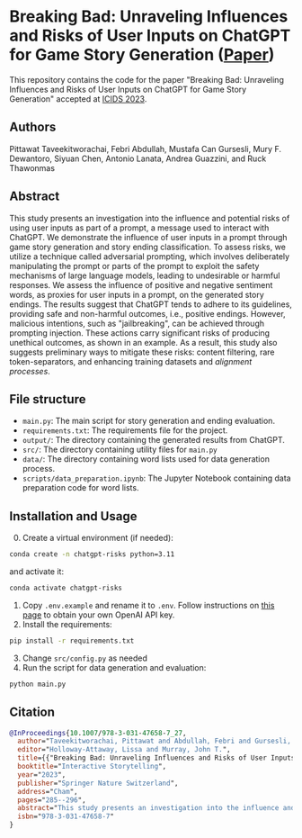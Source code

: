 # Breaking Bad: Unraveling Influences and Risks of User Inputs on ChatGPT for Game Story Generation ([Paper](https://link.springer.com/chapter/10.1007/978-3-031-47658-7_27))

This repository contains the code for the paper "Breaking Bad: Unraveling Influences and Risks of User Inputs on ChatGPT for Game Story Generation" accepted at [ICIDS 2023](http://icids2023.ardin.online).

## Authors
Pittawat Taveekitworachai, Febri Abdullah, Mustafa Can Gursesli, Mury F. Dewantoro, Siyuan Chen, Antonio Lanata, Andrea Guazzini, and Ruck Thawonmas

## Abstract

This study presents an investigation into the influence and potential risks of using user inputs as part of a prompt, a message used to interact with ChatGPT. We demonstrate the influence of user inputs in a prompt through game story generation and story ending classification. To assess risks, we utilize a technique called adversarial prompting, which involves deliberately manipulating the prompt or parts of the prompt to exploit the safety mechanisms of large language models, leading to undesirable or harmful responses. We assess the influence of positive and negative sentiment words, as proxies for user inputs in a prompt, on the generated story endings. The results suggest that ChatGPT tends to adhere to its guidelines, providing safe and non-harmful outcomes, i.e., positive endings. However, malicious intentions, such as "jailbreaking", can be achieved through prompting injection. These actions carry significant risks of producing unethical outcomes, as shown in an example. As a result, this study also suggests preliminary ways to mitigate these risks: content filtering, rare token-separators, and enhancing training datasets and _alignment processes_.

## File structure
- `main.py`: The main script for story generation and ending evaluation.
- `requirements.txt`: The requirements file for the project.
- `output/`: The directory containing the generated results from ChatGPT.
- `src/`: The directory containing utility files for `main.py`
- `data/`: The directory containing word lists used for data generation process.
- `scripts/data_preparation.ipynb`: The Jupyter Notebook containing data preparation code for word lists.

## Installation and Usage
0. Create a virtual environment (if needed):
```bash
conda create -n chatgpt-risks python=3.11
```
and activate it:
```bash
conda activate chatgpt-risks
```
1. Copy `.env.example` and rename it to `.env`. Follow instructions on [this page](https://platform.openai.com/docs/api-reference/authentication) to obtain your own OpenAI API key.
2. Install the requirements:
```bash
pip install -r requirements.txt
```
3. Change `src/config.py` as needed
4. Run the script for data generation and evaluation:
```bash
python main.py
```

## Citation
```bib
@InProceedings{10.1007/978-3-031-47658-7_27,
  author="Taveekitworachai, Pittawat and Abdullah, Febri and Gursesli, Mustafa Can and Dewantoro, Mury F. and Chen, Siyuan and Lanata, Antonio and Guazzini, Andrea and Thawonmas, Ruck",
  editor="Holloway-Attaway, Lissa and Murray, John T.",
  title={{"Breaking Bad: Unraveling Influences and Risks of User Inputs to ChatGPT for Game Story Generation"}},
  booktitle="Interactive Storytelling",
  year="2023",
  publisher="Springer Nature Switzerland",
  address="Cham",
  pages="285--296",
  abstract="This study presents an investigation into the influence and potential risks of using user inputs as part of a prompt, a message used to interact with ChatGPT. We demonstrate the influence of user inputs in a prompt through game story generation and story ending classification. To assess risks, we utilize a technique called adversarial prompting, which involves deliberately manipulating the prompt or parts of the prompt to exploit the safety mechanisms of large language models, leading to undesirable or harmful responses. We assess the influence of positive and negative sentiment words, as proxies for user inputs in a prompt, on the generated story endings. The results suggest that ChatGPT tends to adhere to its guidelines, providing safe and non-harmful outcomes, i.e., positive endings. However, malicious intentions, such as ``jailbreaking'', can be achieved through prompting injection. These actions carry significant risks of producing unethical outcomes, as shown in an example. As a result, this study also suggests preliminary ways to mitigate these risks: content filtering, rare token-separators, and enhancing training datasets and alignment processes.",
  isbn="978-3-031-47658-7"
}
```
